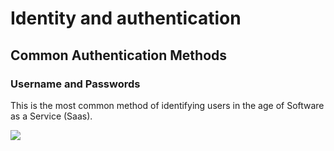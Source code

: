# Identity and authentication

## Common Authentication Methods

### Username and Passwords

This is the most common method of identifying users in the age of Software as a Service (Saas).

![](https://video.udacity-data.com/topher/2021/July/60fa0550_screen-shot-2021-07-22-at-4.54.30-pm/screen-shot-2021-07-22-at-4.54.30-pm.png)

